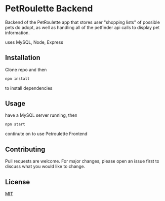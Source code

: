 # PetRoulette Backend

Backend of the PetRoulette app that stores user "shopping lists" of possible pets do adopt, as well as handling all of the petfinder api calls to display pet information.

uses MySQL, Node, Express

## Installation

Clone repo and then

```bash
npm install
```

to install dependencies

## Usage

have a MySQL server running, then

```node.js
npm start
```

continute on to use Petroulette Frontend

## Contributing

Pull requests are welcome. For major changes, please open an issue first to discuss what you would like to change.

## License

[MIT](https://choosealicense.com/licenses/mit/)
